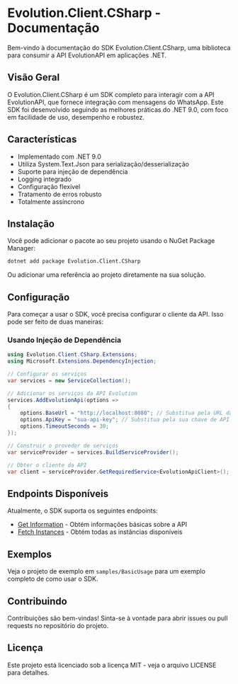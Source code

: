 # Evolution.Client.CSharp - Documentação

Bem-vindo à documentação do SDK Evolution.Client.CSharp, uma biblioteca para consumir a API EvolutionAPI em aplicações .NET.

## Visão Geral

O Evolution.Client.CSharp é um SDK completo para interagir com a API EvolutionAPI, que fornece integração com mensagens do WhatsApp. Este SDK foi desenvolvido seguindo as melhores práticas do .NET 9.0, com foco em facilidade de uso, desempenho e robustez.

## Características

- Implementado com .NET 9.0
- Utiliza System.Text.Json para serialização/desserialização
- Suporte para injeção de dependência
- Logging integrado
- Configuração flexível
- Tratamento de erros robusto
- Totalmente assíncrono

## Instalação

Você pode adicionar o pacote ao seu projeto usando o NuGet Package Manager:

```bash
dotnet add package Evolution.Client.CSharp
```

Ou adicionar uma referência ao projeto diretamente na sua solução.

## Configuração

Para começar a usar o SDK, você precisa configurar o cliente da API. Isso pode ser feito de duas maneiras:

### Usando Injeção de Dependência

```csharp
using Evolution.Client.CSharp.Extensions;
using Microsoft.Extensions.DependencyInjection;

// Configurar os serviços
var services = new ServiceCollection();

// Adicionar os serviços da API Evolution
services.AddEvolutionApi(options =>
{
    options.BaseUrl = "http://localhost:8080"; // Substitua pela URL da sua API
    options.ApiKey = "sua-api-key"; // Substitua pela sua chave de API
    options.TimeoutSeconds = 30;
});

// Construir o provedor de serviços
var serviceProvider = services.BuildServiceProvider();

// Obter o cliente da API
var client = serviceProvider.GetRequiredService<EvolutionApiClient>();
```

## Endpoints Disponíveis

Atualmente, o SDK suporta os seguintes endpoints:

- [Get Information](endpoints/get-information.md) - Obtém informações básicas sobre a API
- [Fetch Instances](endpoints/fetch-instances.md) - Obtém todas as instâncias disponíveis

## Exemplos

Veja o projeto de exemplo em `samples/BasicUsage` para um exemplo completo de como usar o SDK.

## Contribuindo

Contribuições são bem-vindas! Sinta-se à vontade para abrir issues ou pull requests no repositório do projeto.

## Licença

Este projeto está licenciado sob a licença MIT - veja o arquivo LICENSE para detalhes.
